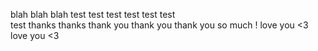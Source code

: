blah blah blah
test
test
test
test
test test 	
	test
thanks
thanks
thank you
thank you
thank you so much
!
love you <3		
		love you <3


